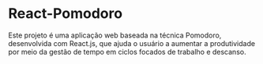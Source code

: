 # React-Pomodoro
Este projeto é uma aplicação web baseada na técnica Pomodoro, desenvolvida com React.js, que ajuda o usuário a aumentar a produtividade por meio da gestão de tempo em ciclos focados de trabalho e descanso.
